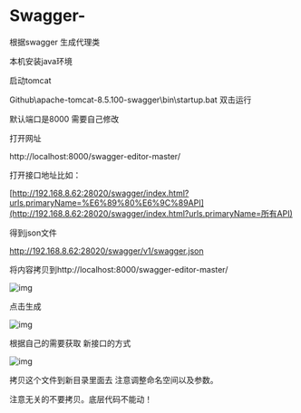 # Swagger-

根据swagger 生成代理类

 

 

本机安装java环境

 

启动tomcat

Github\apache-tomcat-8.5.100-swagger\bin\startup.bat 双击运行

默认端口是8000 需要自己修改

 

打开网址

http://localhost:8000/swagger-editor-master/

 

 

打开接口地址比如：

[http://192.168.8.62:28020/swagger/index.html?urls.primaryName=%E6%89%80%E6%9C%89API](http://192.168.8.62:28020/swagger/index.html?urls.primaryName=所有API)

得到json文件

http://192.168.8.62:28020/swagger/v1/swagger.json

将内容拷贝到http://localhost:8000/swagger-editor-master/

![img](file:///C:\Users\20204\AppData\Local\Temp\msohtmlclip1\01\clip_image002.jpg)

点击生成

![img](file:///C:\Users\20204\AppData\Local\Temp\msohtmlclip1\01\clip_image004.jpg)

根据自己的需要获取 新接口的方式

![img](file:///C:\Users\20204\AppData\Local\Temp\msohtmlclip1\01\clip_image006.jpg)

拷贝这个文件到新目录里面去 注意调整命名空间以及参数。

 

注意无关的不要拷贝。底层代码不能动！